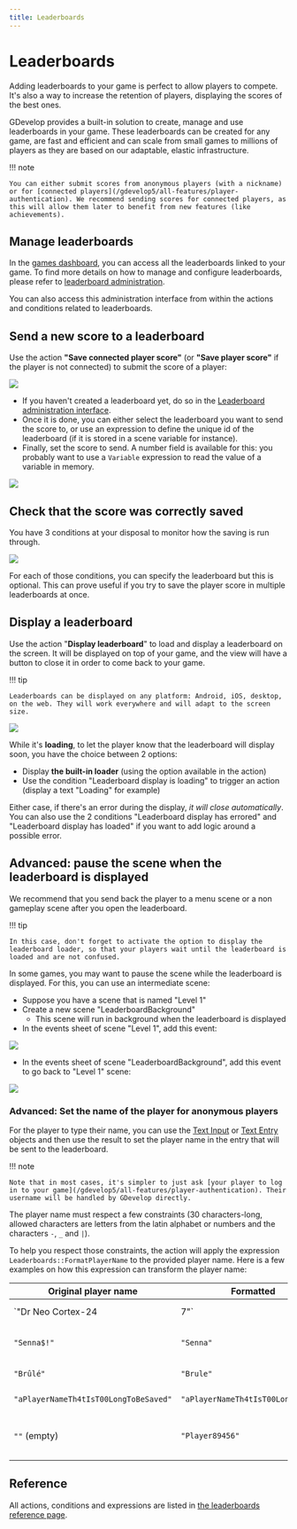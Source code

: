 ```yaml
---
title: Leaderboards
---
```

# Leaderboards

Adding leaderboards to your game is perfect to allow players to compete. It's also a way to increase the retention of players, displaying the scores of the best ones.

GDevelop provides a built-in solution to create, manage and use leaderboards in your game. These leaderboards can be created for any game, are fast and efficient and can scale from small games to millions of players as they are based on our adaptable, elastic infrastructure.

!!! note

    You can either submit scores from anonymous players (with a nickname) or for [connected players](/gdevelop5/all-features/player-authentication). We recommend sending scores for connected players, as this will allow them later to benefit from new features (like achievements).

## Manage leaderboards

In the [games dashboard](/gdevelop5/interface/games-dashboard), you can access all the leaderboards linked to your game.
To find more details on how to manage and configure leaderboards, please refer to [leaderboard administration](/gdevelop5/interface/games-dashboard/leaderboard-administration).

You can also access this administration interface from within the actions and conditions related to leaderboards.

## Send a new score to a leaderboard

Use the action **"Save connected player score"** (or **"Save player score"** if the player is not connected) to submit the score of a player:

![](/gdevelop5/all-features/leaderboards/pasted/20221202-093231.png)

* If you haven't created a leaderboard yet, do so in the [Leaderboard administration interface](/gdevelop5/interface/games-dashboard/leaderboard-administration).
* Once it is done, you can either select the leaderboard you want to send the score to, or use an expression to define the unique id of the leaderboard (if it is stored in a scene variable for instance).
* Finally, set the score to send. A number field is available for this: you probably want to use a `Variable` expression to read the value of a variable in memory.

![](/gdevelop5/all-features/leaderboards/pasted/20221202-094705.png)

## Check that the score was correctly saved

You have 3 conditions at your disposal to monitor how the saving is run through.

![](/gdevelop5/all-features/leaderboards/pasted/20220412-143408.png)

For each of those conditions, you can specify the leaderboard but this is optional. This can prove useful if you try to save the player score in multiple leaderboards at once.

## Display a leaderboard

Use the action "**Display leaderboard**" to load and display a leaderboard on the screen. It will be displayed on top of your game, and the view will have a button to close it in order to come back to your game.

!!! tip

    Leaderboards can be displayed on any platform: Android, iOS, desktop, on the web. They will work everywhere and will adapt to the screen size.
![](/gdevelop5/all-features/leaderboards/pasted/20221202-094156.png)

While it's **loading**, to let the player know that the leaderboard will display soon, you have the choice between 2 options:

- Display **the built-in loader** (using the option available in the action)
- Use the condition "Leaderboard display is loading" to trigger an action (display a text "Loading" for example)

Either case, if there's an error during the display, *it will close automatically*. You can also use the 2 conditions "Leaderboard display has errored" and "Leaderboard display has loaded" if you want to add logic around a possible error.

## Advanced: pause the scene when the leaderboard is displayed

We recommend that you send back the player to a menu scene or a non gameplay scene after you open the leaderboard.

!!! tip

    In this case, don't forget to activate the option to display the leaderboard loader, so that your players wait until the leaderboard is loaded and are not confused.

In some games, you may want to pause the scene while the leaderboard is displayed. For this, you can use an intermediate scene:

- Suppose you have a scene that is named "Level 1"
- Create a new scene "LeaderboardBackground"
    - This scene will run in background when the leaderboard is displayed
- In the events sheet of scene "Level 1", add this event:

![](/gdevelop5/all-features/leaderboards/pasted/20220414-154529.png)

- In the events sheet of scene "LeaderboardBackground", add this event to go back to "Level 1" scene:

![](/gdevelop5/all-features/leaderboards/pasted/20220414-154906.png)

### Advanced: Set the name of the player for anonymous players

For the player to type their name, you can use the [Text Input](/gdevelop5/objects/text_input) or [Text Entry](/gdevelop5/objects/text_entry) objects and then use the result to set the player name in the entry that will be sent to the leaderboard.

!!! note

    Note that in most cases, it's simpler to just ask [your player to log in to your game](/gdevelop5/all-features/player-authentication). Their username will be handled by GDevelop directly.

The player name must respect a few constraints (30 characters-long, allowed characters are letters from the latin alphabet or numbers and the characters `-`, `_` and `|`).

To help you respect those constraints, the action will apply the expression `Leaderboards::FormatPlayerName` to the provided player name. Here is a few examples on how this expression can transform the player name:

| Original player name  | Formatted | Why |
|---|---|---|
| `"Dr Neo Cortex-24|7"` | `"Dr_Neo_Cortex-24|7"` | White spaces replaced by `_`|
| `"Senna$!"` | `"Senna"` | Special characters removed |
| `"Brûlé"` | `"Brule"` | Diacritic marks removed |
| `"aPlayerNameTh4tIsT00LongToBeSaved"` | `"aPlayerNameTh4tIsT00LongToBeSa"` | Name truncated if too long |
| `""` (empty) | `"Player89456"` | Random name if input is empty (5-digits-long number) |


## Reference

All actions, conditions and expressions are listed in [the leaderboards reference page](/gdevelop5/all-features/leaderboards/reference/).